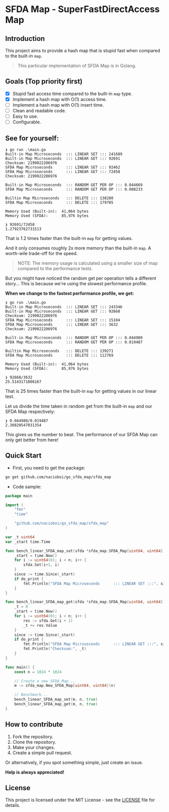 # SFDA Map - SuperFastDirectAccess Map

## Introduction

This project aims to provide a hash map that is stupid fast when compared to the built-in `map`.

> This particular implementation of SFDA Map is in Golang.

## Goals (Top priority first)

- [x] Stupid fast access time compared to the built-in `map` type.
- [x] Implement a hash map with O(1) access time.
- [ ] Implement a hash map with O(1) insert time.
- [ ] Clean and readable code.
- [ ] Easy to use.
- [ ] Configurable.

## See for yourself:

```text
❯ go run .\main.go
Built-in Map Microseconds  ::: LINEAR SET ::: 241689
Built-in Map Microseconds  ::: LINEAR GET ::: 92691
Checksum: 2199022206976
SFDA Map Microseconds      ::: LINEAR SET ::: 92462
SFDA Map Microseconds      ::: LINEAR GET ::: 72458
Checksum: 2199022206976

Built-in Map Microseconds  ::: RANDOM GET PER OP ::: 0.044669
SFDA Map Microseconds      ::: RANDOM GET PER OP ::: 0.088233

Builtin Map Microseconds   ::: DELETE ::: 138280
SFDA Map Microseconds      ::: DELETE ::: 179705

Memory Used (Built-in):  41,064 bytes
Memory Used (SFDA):      85,976 bytes
```

```text
❯ 92691/72458
1.27923762731513
```

That is 1.2 times faster than the built-in `map` for getting values.

And it only consumes roughly 2x more memory than the built-in `map`.
A worth-wile trade-off for the speed.

> NOTE: The memory usage is calculated using a smaller size of map compared to the performance tests.

But you might have noticed the random get per operation tells a different story...
This is because we're using the slowest performance profile.

**When we change to the fastest performance profile, we get:**

```text
❯ go run .\main.go
Built-in Map Microseconds  ::: LINEAR SET ::: 243346
Built-in Map Microseconds  ::: LINEAR GET ::: 92668
Checksum: 2199022206976
SFDA Map Microseconds      ::: LINEAR SET ::: 15104
SFDA Map Microseconds      ::: LINEAR GET ::: 3632
Checksum: 2199022206976

Built-in Map Microseconds  ::: RANDOM GET PER OP ::: 0.044980
SFDA Map Microseconds      ::: RANDOM GET PER OP ::: 0.019487

Builtin Map Microseconds   ::: DELETE ::: 139271
SFDA Map Microseconds      ::: DELETE ::: 112769

Memory Used (Built-in):  41,064 bytes
Memory Used (SFDA):      85,976 bytes
```

```text
❯ 92668/3632
25.5143171806167
```

That is 25 times faster than the built-in `map` for getting values in our linear test.

Let us divide the time taken in random get from the built-in `map` and our SFDA Map respectively:

```text
❯ 0.044980/0.019487
2.30820547031354
```

This gives us the number to beat.
The performance of our SFDA Map can only get better from here!

## Quick Start

- First, you need to get the package:

```bash
go get github.com/nacioboi/go_sfda_map/sfda_map
```

- Code sample:

```go
package main

import (
	"fmt"
	"time"

	"github.com/nacioboi/go_sfda_map/sfda_map"
)

var _t uint64
var _start time.Time

func bench_linear_SFDA_map_set(sfda *sfda_map.SFDA_Map[uint64, uint64], n uint64, do_print bool) {
	_start = time.Now()
	for i := uint64(0); i < n; i++ {
		sfda.Set(i+1, i)
	}
	since := time.Since(_start)
	if do_print {
		fmt.Println("SFDA Map Microseconds      ::: LINEAR SET :::", since.Microseconds())
	}
}

func bench_linear_SFDA_map_get(sfda *sfda_map.SFDA_Map[uint64, uint64], n uint64, do_print bool) {
	_t = 0
	_start = time.Now()
	for i := uint64(0); i < n; i++ {
		res := sfda.Get(i + 1)
		_t += res.Value
	}
	since := time.Since(_start)
	if do_print {
		fmt.Println("SFDA Map Microseconds      ::: LINEAR GET :::", since.Microseconds())
		fmt.Println("Checksum:", _t)
	}
}

func main() {
	const n = 1024 * 1024

	// Create a new SFDA Map...
	m := sfda_map.New_SFDA_Map[uint64, uint64](n)

	// Benchmark...
	bench_linear_SFDA_map_set(m, n, true)
	bench_linear_SFDA_map_get(m, n, true)
}
```

## How to contribute

1. Fork the repository.
2. Clone the repository.
3. Make your changes.
4. Create a simple pull request.

Or alternatively, if you spot something simple, just create an issue.

**Help is always appreciated!**

## License

This project is licensed under the MIT License - see the [LICENSE](LICENSE) file for details.
